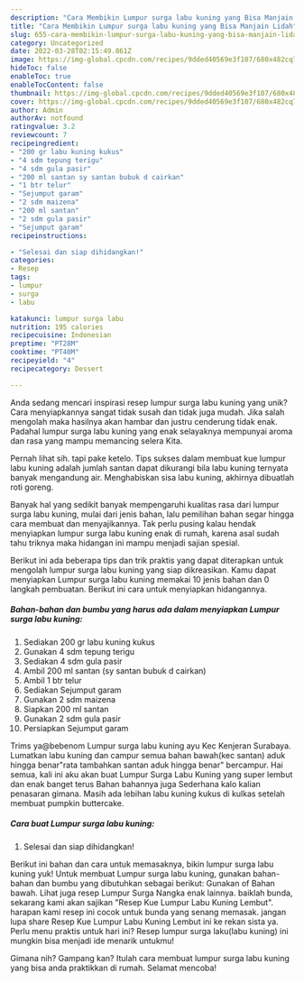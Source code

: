 ```yaml
---
description: "Cara Membikin Lumpur surga labu kuning yang Bisa Manjain Lidah"
title: "Cara Membikin Lumpur surga labu kuning yang Bisa Manjain Lidah"
slug: 655-cara-membikin-lumpur-surga-labu-kuning-yang-bisa-manjain-lidah
category: Uncategorized
date: 2022-03-28T02:15:49.861Z
image: https://img-global.cpcdn.com/recipes/9dded40569e3f107/680x482cq70/lumpur-surga-labu-kuning-foto-resep-utama.jpg
hideToc: false
enableToc: true
enableTocContent: false
thumbnail: https://img-global.cpcdn.com/recipes/9dded40569e3f107/680x482cq70/lumpur-surga-labu-kuning-foto-resep-utama.jpg
cover: https://img-global.cpcdn.com/recipes/9dded40569e3f107/680x482cq70/lumpur-surga-labu-kuning-foto-resep-utama.jpg
author: Admin
authorAv: notfound
ratingvalue: 3.2
reviewcount: 7
recipeingredient:
- "200 gr labu kuning kukus"
- "4 sdm tepung terigu"
- "4 sdm gula pasir"
- "200 ml santan sy santan bubuk d cairkan"
- "1 btr telur"
- "Sejumput garam"
- "2 sdm maizena"
- "200 ml santan"
- "2 sdm gula pasir"
- "Sejumput garam"
recipeinstructions:

- "Selesai dan siap dihidangkan!"
categories:
- Resep
tags:
- lumpur
- surga
- labu

katakunci: lumpur surga labu 
nutrition: 195 calories
recipecuisine: Indonesian
preptime: "PT28M"
cooktime: "PT40M"
recipeyield: "4"
recipecategory: Dessert

---
```





Anda sedang mencari inspirasi resep lumpur surga labu kuning yang unik? Cara menyiapkannya sangat tidak susah dan tidak juga mudah. Jika salah mengolah maka hasilnya akan hambar dan justru cenderung tidak enak. Padahal lumpur surga labu kuning yang enak selayaknya mempunyai aroma dan rasa yang mampu memancing selera Kita.





Pernah lihat sih. tapi pake ketelo. Tips sukses dalam membuat kue lumpur labu kuning adalah jumlah santan dapat dikurangi bila labu kuning ternyata banyak mengandung air. Menghabiskan sisa labu kuning, akhirnya dibuatlah roti goreng.

Banyak hal yang sedikit banyak mempengaruhi kualitas rasa dari lumpur surga labu kuning, mulai dari jenis bahan, lalu pemilihan bahan segar hingga cara membuat dan menyajikannya. Tak perlu pusing kalau hendak menyiapkan lumpur surga labu kuning enak di rumah, karena asal sudah tahu triknya maka hidangan ini mampu menjadi sajian spesial.






Berikut ini ada beberapa tips dan trik praktis yang dapat diterapkan untuk mengolah lumpur surga labu kuning yang siap dikreasikan. Kamu dapat menyiapkan Lumpur surga labu kuning memakai 10 jenis bahan dan 0 langkah pembuatan. Berikut ini cara untuk menyiapkan hidangannya.

<!--inarticleads1-->

##### Bahan-bahan dan bumbu yang harus ada dalam menyiapkan Lumpur surga labu kuning:

1. Sediakan 200 gr labu kuning kukus
1. Gunakan 4 sdm tepung terigu
1. Sediakan 4 sdm gula pasir
1. Ambil 200 ml santan (sy santan bubuk d cairkan)
1. Ambil 1 btr telur
1. Sediakan Sejumput garam
1. Gunakan 2 sdm maizena
1. Siapkan 200 ml santan
1. Gunakan 2 sdm gula pasir
1. Persiapkan Sejumput garam


Trims ya@bebenom Lumpur surga labu kuning ayu Kec Kenjeran Surabaya. Lumatkan labu kuning dan campur semua bahan bawah(kec santan) aduk hingga benar&#34;rata tambahkan santan aduk hingga benar&#34; bercampur. Hai semua, kali ini aku akan buat Lumpur Surga Labu Kuning yang super lembut dan enak banget terus Bahan bahannya juga Sederhana kalo kalian penasaran gimana. Masih ada lebihan labu kuning kukus di kulkas setelah membuat pumpkin buttercake. 

<!--inarticleads2-->

##### Cara buat Lumpur surga labu kuning:


1. Selesai dan siap dihidangkan!

Berikut ini bahan dan cara untuk memasaknya, bikin lumpur surga labu kuning yuk! Untuk membuat Lumpur surga labu kuning, gunakan bahan-bahan dan bumbu yang dibutuhkan sebagai berikut: Gunakan of Bahan bawah. Lihat juga resep Lumpur Surga Nangka enak lainnya. baiklah bunda, sekarang kami akan sajikan &#34;Resep Kue Lumpur Labu Kuning Lembut&#34;. harapan kami resep ini cocok untuk bunda yang senang memasak. jangan lupa share Resep Kue Lumpur Labu Kuning Lembut ini ke rekan sista ya. Perlu menu praktis untuk hari ini? Resep lumpur surga laku(labu kuning) ini mungkin bisa menjadi ide menarik untukmu! 

Gimana nih? Gampang kan? Itulah cara membuat lumpur surga labu kuning yang bisa anda praktikkan di rumah. Selamat mencoba!
